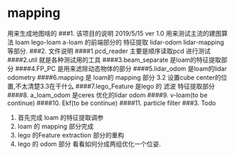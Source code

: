 # mapping
用来生成地图啥的
###1. 该项目的说明
2019/5/15 ver 1.0
用来测试主流的建图算法 loam lego-loam a-loam 的前端部分的 特征提取 lidar-odom lidar-mapping等部分.
###2. 文件说明
####1.pcd_reader 主要是顺序读取pcd 进行测试
####2.util 就是各种测试用的工具
####3.beam_separate 是loam的特征提取部分
####4.FP_PC 是用来滤除动态物体的部分
####5.lidar_odom 是loam的lidar odometry
####6.mapping 是 loam的 mapping 部分
3.2 设置cube center的位置,不太清楚3.3在干什么
####7.lego_Feature 是lego 的 滤波 特征提取部分
####8. a_loam_odom 是ceres 优化的lidar odom
####9. v-loam(to be continue)
####10. Ekf(to be continue)
####11. particle filter
###3. Todo
1. 首先完成 loam 的特征提取调参
2. loam 的 mapping 部分完成
3. lego 的Feature extraction 部分的重构
4. lego 的 odom 部分 看看如何分成两组优化一个位姿.
